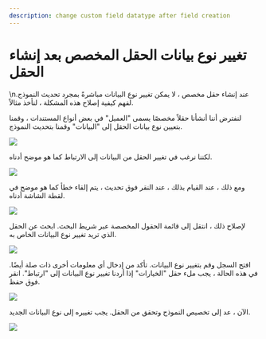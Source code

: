 ```yaml
---
description: change custom field datatype after field creation
---
```


# تغيير نوع بيانات الحقل المخصص بعد إنشاء الحقل

\nعند إنشاء حقل مخصص ، لا يمكن تغيير نوع البيانات مباشرةً بمجرد تحديث النموذج. لفهم كيفية إصلاح هذه المشكلة ، لنأخذ مثالاً.

لنفترض أننا أنشأنا حقلاً مخصصًا يسمى "العميل" في بعض أنواع المستندات ، وقمنا بتعيين نوع بيانات الحقل إلى "البيانات" وقمنا بتحديث النموذج.

![](https://docs.erpnext.com/files/oC1x4VU.png)

لكننا نرغب في تغيير الحقل من البيانات إلى الارتباط كما هو موضح أدناه.

![](https://docs.erpnext.com/files/ipJDZu3.png)

ومع ذلك ، عند القيام بذلك ، عند النقر فوق تحديث ، يتم إلقاء خطأ كما هو موضح في لقطة الشاشة أدناه.

![](https://docs.erpnext.com/files/j6CBjuB.png)

لإصلاح ذلك ، انتقل إلى قائمة الحقول المخصصة عبر شريط البحث. ابحث عن الحقل الذي تريد تغيير نوع البيانات الخاص به.

![](https://docs.erpnext.com/files/BzHBToc.png)

افتح السجل وقم بتغيير نوع البيانات. تأكد من إدخال أي معلومات أخرى ذات صلة أيضًا. في هذه الحالة ، يجب ملء حقل "الخيارات" إذا أردنا تغيير نوع البيانات إلى "ارتباط". انقر فوق حفظ.

![](https://docs.erpnext.com/files/feW55Of.png)

الآن ، عد إلى تخصيص النموذج وتحقق من الحقل. يجب تغييره إلى نوع البيانات الجديد.

![](https://docs.erpnext.com/files/K9EkoHp.png)
